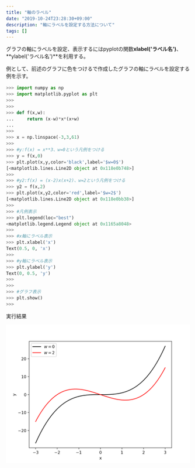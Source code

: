```yaml
---
title: "軸のラベル"
date: "2019-10-24T23:28:30+09:00"
description: "軸にラベルを設定する方法について"
tags: []
---
```


グラフの軸にラベルを設定、表示するにはpyplotの関数**xlabel('ラベル名')**、**ylabel('ラベル名')**を利用する。  

例として、前述のグラフに色をつけるで作成したグラフの軸にラベルを設定する例を示す。  

```python
>>> import numpy as np
>>> import matplotlib.pyplot as plt
>>> 
>>> 
>>> def f(x,w):
...     return (x-w)*x*(x+w)
... 
>>> 
>>> x = np.linspace(-3,3,61)
>>> 
>>> #y:f(x) = x**3、w=0という凡例をつける
>>> y = f(x,0)
>>> plt.plot(x,y,color='black',label='$w=0$')
[<matplotlib.lines.Line2D object at 0x118e0b748>]
>>> 
>>> #y2:f(x) = (x-2)x(x+2)、w=2という凡例をつける
>>> y2 = f(x,2)
>>> plt.plot(x,y2,color='red',label='$w=2$')
[<matplotlib.lines.Line2D object at 0x118e0bb38>]
>>> 
>>> #凡例表示
>>> plt.legend(loc="best")
<matplotlib.legend.Legend object at 0x1165a8048>
>>> 
>>> #x軸にラベル表示
>>> plt.xlabel('x')
Text(0.5, 0, 'x')
>>> 
>>> #y軸にラベル表示
>>> plt.ylabel('y')
Text(0, 0.5, 'y')
>>> 
>>> 
>>> #グラフ表示
>>> plt.show()
>>> 
```

実行結果

![Figure 7](./Figure_7.png)

